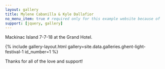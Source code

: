 ```yaml
---
layout: gallery
title: Mylene Cabanilla & Kyle Dallafior
no_menu_item: true # required only for this example website because of menu construction
support: [jquery, gallery]
---
```


Mackinac Island 7-7-18 at the Grand Hotel.

{% include gallery-layout.html gallery=site.data.galleries.ghent-light-festival-1 id_number=1 %}

<!--The pictures from part two:-->

<!-- {% include gallery-layout.html gallery=site.data.galleries.ghent-light-festival-2 id_number=2 %} -->

Thanks for all of the love and support!

<!-- [license]: http://creativecommons.org/licenses/by-nc-sa/4.0/
[repo]: https://github.com/opieters/jekyll-gallery-example -->
